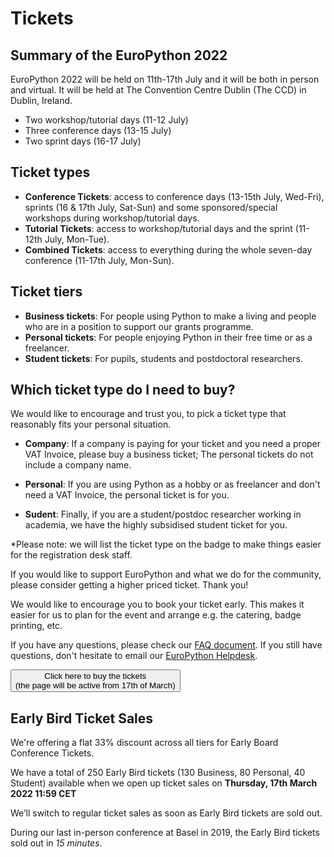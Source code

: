 # Tickets

## Summary of the EuroPython 2022

EuroPython 2022 will be held on 11th-17th July and it will be both in person and virtual. It will be held at The Convention Centre Dublin (The CCD) in Dublin, Ireland.

- Two workshop/tutorial days (11-12 July)
- Three conference days (13-15 July)
- Two sprint days (16-17 July)


## Ticket types

- **Conference Tickets**: access to conference days (13-15th July, Wed-Fri), sprints (16 & 17th July, Sat-Sun) and some sponsored/special workshops during workshop/tutorial days.
- **Tutorial Tickets**: access to workshop/tutorial days and the sprint (11-12th July, Mon-Tue).
- **Combined Tickets**: access to everything during the whole seven-day conference (11-17th July, Mon-Sun).


## Ticket tiers

- **Business tickets**: For people using Python to make a living and people who are in a position to support our grants programme.
- **Personal tickets**: For people enjoying Python in their free time or as a freelancer.
- **Student tickets**: For pupils, students and postdoctoral researchers.


## Which ticket type do I need to buy?

We would like to encourage and trust you, to pick a ticket type that reasonably fits your personal situation.

- **Company**: If a company is paying for your ticket and you need a proper VAT Invoice, please buy a business ticket; The personal tickets do not include a company name. 

- **Personal**: If you are using Python as a hobby or as freelancer and don't need a VAT Invoice, the personal ticket is for you.

- **Sudent**: Finally, if you are a student/postdoc researcher working in academia, we have the highly subsidised student ticket for you.

*Please note: we will list the ticket type on the badge to make things easier for the registration desk staff.

If you would like to support EuroPython and what we do for the community, please consider getting a higher priced ticket. Thank you!

We would like to encourage you to book your ticket early. This makes it easier for us to plan for the event and arrange e.g. the catering, badge printing, etc.

If you have any questions, please check our [FAQ document](https://ep2022.europython.eu/faq). If you still have questions, don't hesitate to email our [EuroPython Helpdesk](helpdesk@europython.eu).


<a href="https://tickets.europython.eu"><button>Click here to buy the tickets<br/>(the page will be active from 17th of March)</button></a>


## Early Bird Ticket Sales

We're offering a flat 33% discount across all tiers for Early Board Conference Tickets.

We have a total of 250 Early Bird tickets (130 Business, 80 Personal, 40 Student) available when we open up ticket sales on **Thursday, 17th March 2022 11:59 CET**

We’ll switch to regular ticket sales as soon as Early Bird tickets are sold out.

During our last in-person conference at Basel in 2019, the Early Bird tickets sold out in _15 minutes_.
